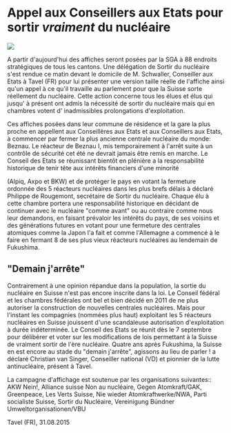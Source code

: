 # Appel aux Conseillers aux Etats pour sortir _vraiment_ du nucléaire

![](content/opening/images/intro_20150831.jpg)

A partir d'aujourd'hui des affiches seront posées par la SGA à 88 endroits stratégiques
de tous les cantons.  Une délégation de Sortir du nucléaire s'est rendue ce matin devant le domicile
de M.  Schwaller, Conseiller aux Etats à Tavel (FR) pour lui présenter une version taille réelle de
l'affiche ainsi qu'un appel à ce qu'il travaille au parlement pour que la Suisse sorte réellement du
nucléaire.  Cette action concerne tous les élues et élus qui jusqu' à présent ont admis la nécessité de
sortir du nucléaire mais qui en chambres votent d' inadmissibles prolongations d'exploitation.

Ces affiches posées dans leur commune de résidence et la gare la plus proche en appellent aux
Conseillères aux Etats et aux Conseillers aux Etats, à commencer par fermer la plus ancienne centrale
nucléaire du monde: Beznau.  Le réacteur de Beznau I, mis temporairement à l'arrêt suite à un
contrôle de sécurité cet été ne devrait jamais être remis en marche.  Le Conseil des Etats se réunissant
bientôt en plénière a la responsabilité historique de tenir tête aux intérêts financiers d'une minorité

(Alpiq, Axpo et BKW) et de protéger le pays en votant la fermeture ordonnée des 5 réacteurs
nucléaires dans les plus brefs délais à déclaré Philippe de Rougemont, secrétaire de Sortir du
nucléaire.  Chaque élu à cette chambre portera une responsabilité historique en décidant de continuer
avec le nucléaire "comme avant" ou au contraire comme nous leur demandons, en faisant prévaloir
les intérêts du pays, de ses voisins et des générations futures en votant pour une fermeture des
centrales atomiques comme la Japon l'a fait et comme l'Allemagne a commencé à le faire en fermant
8 de ses plus vieux réacteurs nucléaires au lendemain de Fukushima.

## "Demain j'arrête"

Contrairement à une opinion répandue dans la population, la sortie du nucléaire en Suisse n'est pas
encore inscrite dans la loi.  Le Conseil fédéral et les chambres fédérales ont bel et bien décidé en 2011
de ne plus autoriser la construction de nouvelles centrales nucléaires.  Mais pour l'instant les
compagnies (nommées plus haut) exploitant les 5 réacteurs nucléaires en Suisse jouissent d'une
scandaleuse autorisation d'exploitation à durée indéterminée.  Le Conseil des Etats se réunit dès le 7
septembre pour délibérer et voter sur les modifications de lois permettant à la Suisse de vraiment
sortir de l'ère nucléaire.  Quatre ans après Fukushima, la Suisse en est encore au stade du "demain
j'arrête", agissons au lieu de parler !  a déclaré Christian van Singer, Conseiller national (VD) et
pionnier de la lutte antinucléaire, présent à Tavel.

La campagne d'affichage est soutenue par les organisations suivantes:: AKW Nein!, Alliance suisse
Non au nucléaire, Gegen Atomkraft/GAK, Greenpeace, Les Verts Suisse, Nie wieder
Atomkraftwerke/NWA, Parti socialiste Suisse, Sortir du Nucléaire, Vereinigung Bündner
Umweltorganisationen/VBU

Tavel (FR), 31.08.2015    
